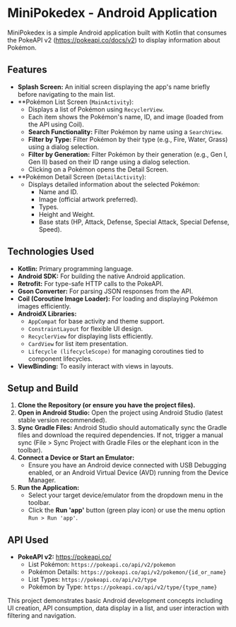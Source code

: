 # MiniPokedex - Android Application

MiniPokedex is a simple Android application built with Kotlin that consumes the PokeAPI v2 (https://pokeapi.co/docs/v2) to display information about Pokémon.

## Features

*   **Splash Screen:** An initial screen displaying the app's name briefly before navigating to the main list.
*   **Pokémon List Screen (`MainActivity`):
    *   Displays a list of Pokémon using `RecyclerView`.
    *   Each item shows the Pokémon's name, ID, and image (loaded from the API using Coil).
    *   **Search Functionality:** Filter Pokémon by name using a `SearchView`.
    *   **Filter by Type:** Filter Pokémon by their type (e.g., Fire, Water, Grass) using a dialog selection.
    *   **Filter by Generation:** Filter Pokémon by their generation (e.g., Gen I, Gen II) based on their ID range using a dialog selection.
    *   Clicking on a Pokémon opens the Detail Screen.
*   **Pokémon Detail Screen (`DetailActivity`):
    *   Displays detailed information about the selected Pokémon:
        *   Name and ID.
        *   Image (official artwork preferred).
        *   Types.
        *   Height and Weight.
        *   Base stats (HP, Attack, Defense, Special Attack, Special Defense, Speed).

## Technologies Used

*   **Kotlin:** Primary programming language.
*   **Android SDK:** For building the native Android application.
*   **Retrofit:** For type-safe HTTP calls to the PokeAPI.
*   **Gson Converter:** For parsing JSON responses from the API.
*   **Coil (Coroutine Image Loader):** For loading and displaying Pokémon images efficiently.
*   **AndroidX Libraries:**
    *   `AppCompat` for base activity and theme support.
    *   `ConstraintLayout` for flexible UI design.
    *   `RecyclerView` for displaying lists efficiently.
    *   `CardView` for list item presentation.
    *   `Lifecycle (lifecycleScope)` for managing coroutines tied to component lifecycles.
*   **ViewBinding:** To easily interact with views in layouts.

## Setup and Build

1.  **Clone the Repository (or ensure you have the project files).**
2.  **Open in Android Studio:** Open the project using Android Studio (latest stable version recommended).
3.  **Sync Gradle Files:** Android Studio should automatically sync the Gradle files and download the required dependencies. If not, trigger a manual sync (File > Sync Project with Gradle Files or the elephant icon in the toolbar).
4.  **Connect a Device or Start an Emulator:**
    *   Ensure you have an Android device connected with USB Debugging enabled, or an Android Virtual Device (AVD) running from the Device Manager.
5.  **Run the Application:**
    *   Select your target device/emulator from the dropdown menu in the toolbar.
    *   Click the **Run 'app'** button (green play icon) or use the menu option `Run > Run 'app'`.

## API Used

*   **PokeAPI v2:** https://pokeapi.co/
    *   List Pokémon: `https://pokeapi.co/api/v2/pokemon`
    *   Pokémon Details: `https://pokeapi.co/api/v2/pokemon/{id_or_name}`
    *   List Types: `https://pokeapi.co/api/v2/type`
    *   Pokémon by Type: `https://pokeapi.co/api/v2/type/{type_name}`

This project demonstrates basic Android development concepts including UI creation, API consumption, data display in a list, and user interaction with filtering and navigation.
